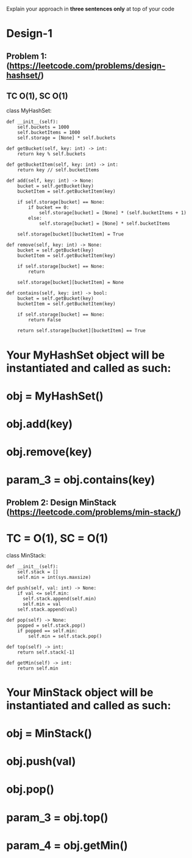 Explain your approach in **three sentences only** at top of your code

# Design-1

## Problem 1:(https://leetcode.com/problems/design-hashset/)

## TC O(1), SC O(1)

class MyHashSet:

    def __init__(self):
        self.buckets = 1000
        self.bucketItems = 1000
        self.storage = [None] * self.buckets
    
    def getBucket(self, key: int) -> int:
        return key % self.buckets
    
    def getBucketItem(self, key: int) -> int:
        return key // self.bucketItems

    def add(self, key: int) -> None:
        bucket = self.getBucket(key)
        bucketItem = self.getBucketItem(key)

        if self.storage[bucket] == None:
            if bucket == 0:
                self.storage[bucket] = [None] * (self.bucketItems + 1)
            else:
                self.storage[bucket] = [None] * self.bucketItems

        self.storage[bucket][bucketItem] = True

    def remove(self, key: int) -> None:
        bucket = self.getBucket(key)
        bucketItem = self.getBucketItem(key)

        if self.storage[bucket] == None:
            return
        
        self.storage[bucket][bucketItem] = None
        
    def contains(self, key: int) -> bool:
        bucket = self.getBucket(key)
        bucketItem = self.getBucketItem(key)

        if self.storage[bucket] == None:
            return False

        return self.storage[bucket][bucketItem] == True
        


# Your MyHashSet object will be instantiated and called as such:
# obj = MyHashSet()
# obj.add(key)
# obj.remove(key)
# param_3 = obj.contains(key)

## Problem 2: Design MinStack (https://leetcode.com/problems/min-stack/)

# TC = O(1), SC = O(1)
class MinStack:

    def __init__(self):
        self.stack = []
        self.min = int(sys.maxsize)
        
    def push(self, val: int) -> None:
        if val <= self.min:
          self.stack.append(self.min)
          self.min = val
        self.stack.append(val)

    def pop(self) -> None:
        popped = self.stack.pop()
        if popped == self.min:
            self.min = self.stack.pop()

    def top(self) -> int:
        return self.stack[-1]

    def getMin(self) -> int:
        return self.min


# Your MinStack object will be instantiated and called as such:
# obj = MinStack()
# obj.push(val)
# obj.pop()
# param_3 = obj.top()
# param_4 = obj.getMin()


